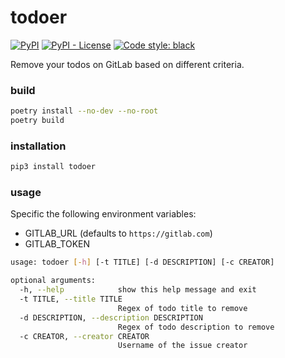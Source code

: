 # todoer

[![PyPI](https://badge.fury.io/py/todoer.svg)](https://badge.fury.io/py/todoer)
[![PyPI - License](https://img.shields.io/pypi/l/todoer.svg)](https://github.com/max-wittig/todoer/blob/master/LICENSE)
<a href="https://github.com/psf/black"><img alt="Code style: black" src="https://img.shields.io/badge/code%20style-black-000000.svg"></a>

Remove your todos on GitLab based on different criteria.

### build

```sh
poetry install --no-dev --no-root
poetry build
```

### installation

```sh
pip3 install todoer
```

### usage

Specific the following environment variables:

* GITLAB_URL (defaults to `https://gitlab.com`)
* GITLAB_TOKEN

```sh
usage: todoer [-h] [-t TITLE] [-d DESCRIPTION] [-c CREATOR]

optional arguments:
  -h, --help            show this help message and exit
  -t TITLE, --title TITLE
                        Regex of todo title to remove
  -d DESCRIPTION, --description DESCRIPTION
                        Regex of todo description to remove
  -c CREATOR, --creator CREATOR
                        Username of the issue creator
```

